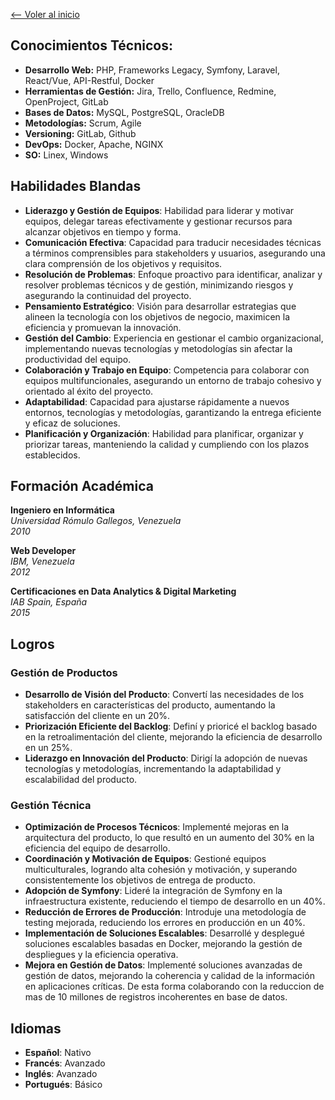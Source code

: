 [<-- Voler al inicio](https://github.com/IngJuanRojas/about-me-Es/tree/main)
## **Conocimientos Técnicos:**
- **Desarrollo Web:** PHP, Frameworks Legacy, Symfony, Laravel, React/Vue, API-Restful, Docker
- **Herramientas de Gestión:** Jira, Trello, Confluence, Redmine, OpenProject, GitLab
- **Bases de Datos:** MySQL, PostgreSQL, OracleDB
- **Metodologías:** Scrum, Agile
- **Versioning:** GitLab, Github
- **DevOps:** Docker, Apache, NGINX
- **SO:** Linex, Windows

## **Habilidades Blandas**
- **Liderazgo y Gestión de Equipos**: Habilidad para liderar y motivar equipos, delegar tareas efectivamente y gestionar recursos para alcanzar objetivos en tiempo y forma.
- **Comunicación Efectiva**: Capacidad para traducir necesidades técnicas a términos comprensibles para stakeholders y usuarios, asegurando una clara comprensión de los objetivos y requisitos.
- **Resolución de Problemas**: Enfoque proactivo para identificar, analizar y resolver problemas técnicos y de gestión, minimizando riesgos y asegurando la continuidad del proyecto.
- **Pensamiento Estratégico**: Visión para desarrollar estrategias que alineen la tecnología con los objetivos de negocio, maximicen la eficiencia y promuevan la innovación.
- **Gestión del Cambio**: Experiencia en gestionar el cambio organizacional, implementando nuevas tecnologías y metodologías sin afectar la productividad del equipo.
- **Colaboración y Trabajo en Equipo**: Competencia para colaborar con equipos multifuncionales, asegurando un entorno de trabajo cohesivo y orientado al éxito del proyecto.
- **Adaptabilidad**: Capacidad para ajustarse rápidamente a nuevos entornos, tecnologías y metodologías, garantizando la entrega eficiente y eficaz de soluciones.
- **Planificación y Organización**: Habilidad para planificar, organizar y priorizar tareas, manteniendo la calidad y cumpliendo con los plazos establecidos.

## **Formación Académica**

**Ingeniero en Informática**  
*Universidad Rómulo Gallegos, Venezuela*  
*2010*

**Web Developer**  
*IBM, Venezuela*  
*2012*

**Certificaciones en Data Analytics & Digital Marketing**  
*IAB Spain, España*  
*2015*

## **Logros**

### **Gestión de Productos**
- **Desarrollo de Visión del Producto**: Convertí las necesidades de los stakeholders en características del producto, aumentando la satisfacción del cliente en un 20%.
- **Priorización Eficiente del Backlog**: Definí y prioricé el backlog basado en la retroalimentación del cliente, mejorando la eficiencia de desarrollo en un 25%.
- **Liderazgo en Innovación del Producto**: Dirigí la adopción de nuevas tecnologías y metodologías, incrementando la adaptabilidad y escalabilidad del producto.

### **Gestión Técnica**
- **Optimización de Procesos Técnicos**: Implementé mejoras en la arquitectura del producto, lo que resultó en un aumento del 30% en la eficiencia del equipo de desarrollo.
- **Coordinación y Motivación de Equipos**: Gestioné equipos multiculturales, logrando alta cohesión y motivación, y superando consistentemente los objetivos de entrega de producto.
- **Adopción de Symfony**: Lideré la integración de Symfony en la infraestructura existente, reduciendo el tiempo de desarrollo en un 40%.
- **Reducción de Errores de Producción**: Introduje una metodología de testing mejorada, reduciendo los errores en producción en un 40%.
- **Implementación de Soluciones Escalables**: Desarrollé y desplegué soluciones escalables basadas en Docker, mejorando la gestión de despliegues y la eficiencia operativa.
- **Mejora en Gestión de Datos**: Implementé soluciones avanzadas de gestión de datos, mejorando la coherencia y calidad de la información en aplicaciones críticas. De esta forma colaborando con la reduccion de mas de 10 millones de registros incoherentes en base de datos.

## **Idiomas**
- **Español**: Nativo
- **Francés**: Avanzado
- **Inglés**: Avanzado
- **Portugués**: Básico
